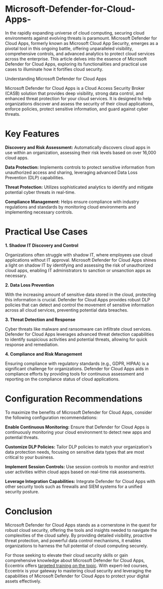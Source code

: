 # Microsoft-Defender-for-Cloud-Apps-
In the rapidly expanding universe of cloud computing, securing cloud environments against evolving threats is paramount. Microsoft Defender for Cloud Apps, formerly known as Microsoft Cloud App Security, emerges as a pivotal tool in this ongoing battle, offering unparalleled visibility, comprehensive controls, and advanced analytics to protect cloud services across the enterprise. This article delves into the essence of Microsoft Defender for Cloud Apps, exploring its functionalities and practical use cases to illuminate how it fortifies cloud security. 

Understanding Microsoft Defender for Cloud Apps 

Microsoft Defender for Cloud Apps is a Cloud Access Security Broker (CASB) solution that provides deep visibility, strong data control, and enhanced threat protection for your cloud services. It is designed to help organizations discover and assess the security of their cloud applications, enforce policies, protect sensitive information, and guard against cyber threats. 

# Key Features 

**Discovery and Risk Assessment:** Automatically discovers cloud apps in use within an organization, assessing their risk levels based on over 16,000 cloud apps. 

**Data Protection:** Implements controls to protect sensitive information from unauthorized access and sharing, leveraging advanced Data Loss Prevention (DLP) capabilities. 

**Threat Protection:** Utilizes sophisticated analytics to identify and mitigate potential cyber threats in real-time. 

**Compliance Management:** Helps ensure compliance with industry regulations and standards by monitoring cloud environments and implementing necessary controls. 

# Practical Use Cases 

**1. Shadow IT Discovery and Control** 

Organizations often struggle with shadow IT, where employees use cloud applications without IT approval. Microsoft Defender for Cloud Apps shines a light on shadow IT by identifying and assessing the risk of unauthorized cloud apps, enabling IT administrators to sanction or unsanction apps as necessary. 

**2. Data Loss Prevention** 

With the increasing amount of sensitive data stored in the cloud, protecting this information is crucial. Defender for Cloud Apps provides robust DLP policies that can detect and control the movement of sensitive information across all cloud services, preventing potential data breaches. 

**3. Threat Detection and Response** 

Cyber threats like malware and ransomware can infiltrate cloud services. Defender for Cloud Apps leverages advanced threat detection capabilities to identify suspicious activities and potential threats, allowing for quick response and remediation. 

**4. Compliance and Risk Management** 

Ensuring compliance with regulatory standards (e.g., GDPR, HIPAA) is a significant challenge for organizations. Defender for Cloud Apps aids in compliance efforts by providing tools for continuous assessment and reporting on the compliance status of cloud applications. 

# Configuration Recommendations 

To maximize the benefits of Microsoft Defender for Cloud Apps, consider the following configuration recommendations: 

**Enable Continuous Monitoring:** Ensure that Defender for Cloud Apps is continuously monitoring your cloud environment to detect new apps and potential threats. 

**Customize DLP Policies:** Tailor DLP policies to match your organization's data protection needs, focusing on sensitive data types that are most critical to your business. 

**Implement Session Controls:** Use session controls to monitor and restrict user activities within cloud apps based on real-time risk assessments. 

**Leverage Integration Capabilities:** Integrate Defender for Cloud Apps with other security tools such as firewalls and SIEM systems for a unified security posture. 

# Conclusion 

Microsoft Defender for Cloud Apps stands as a cornerstone in the quest for robust cloud security, offering the tools and insights needed to navigate the complexities of the cloud safely. By providing detailed visibility, proactive threat protection, and powerful data control mechanisms, it enables organizations to harness the full potential of cloud computing securely. 

For those seeking to elevate their cloud security skills or gain comprehensive knowledge about Microsoft Defender for Cloud Apps, Eccentrix offers [targeted training on the topic](https://www.eccentrix.ca/en/courses/microsoft/security/microsoft-certified-cybersecurity-architect-expert-az500-sc100). With expert-led courses, Eccentrix is your gateway to mastering cloud security and leveraging the capabilities of Microsoft Defender for Cloud Apps to protect your digital assets effectively.

